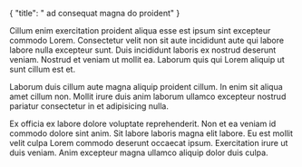 {
  "title": " ad consequat magna do proident"
}

Cillum enim exercitation proident aliqua esse est ipsum sint excepteur commodo Lorem. Consectetur velit non sit aute incididunt aute qui labore labore nulla excepteur sunt. Duis incididunt laboris ex nostrud deserunt veniam. Nostrud et veniam ut mollit ea. Laborum quis qui Lorem aliquip ut sunt cillum est et.

Laborum duis cillum aute magna aliquip proident cillum. In enim sit aliqua amet cillum non. Mollit irure duis anim laborum ullamco excepteur nostrud pariatur consectetur in et adipisicing nulla.

Ex officia ex labore dolore voluptate reprehenderit. Non et ea veniam id commodo dolore sint anim. Sit labore laboris magna elit labore. Eu est mollit velit culpa Lorem commodo deserunt occaecat ipsum. Exercitation irure ut duis veniam. Anim excepteur magna ullamco aliquip dolor duis culpa.